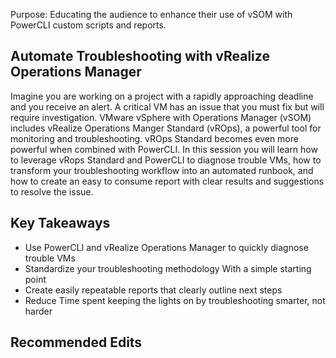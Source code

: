 Purpose: Educating the audience to enhance their use of vSOM with PowerCLI custom scripts and reports.


## Automate Troubleshooting with vRealize Operations Manager

Imagine you are working on a project with a rapidly approaching deadline and you receive an alert. A critical VM has an issue that you must fix but will require investigation. VMware vSphere with Operations Manager (vSOM) includes vRealize Operations Manger Standard (vROps), a powerful tool for monitoring and troubleshooting. vROps Standard becomes even more powerful when combined with PowerCLI. In this session you will learn how to leverage vRops Standard and PowerCLI to diagnose trouble VMs, how to transform your troubleshooting workflow into an automated runbook, and how to create an easy to consume report with clear results and suggestions to resolve the issue.


## Key Takeaways

* Use PowerCLI and vRealize Operations Manager to quickly diagnose trouble VMs
* Standardize your troubleshooting methodology With a simple starting point
* Create easily repeatable reports that clearly outline next steps
* Reduce Time spent keeping the lights on by troubleshooting smarter, not harder




## Recommended Edits
